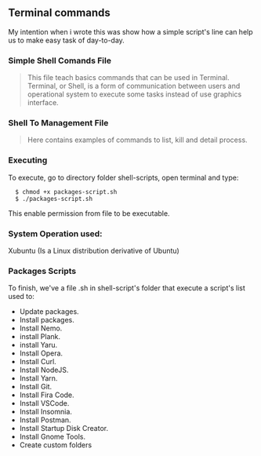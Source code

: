 ## Terminal commands

My intention when i wrote this was show how a simple script's line can help us to make easy task of day-to-day.

### Simple Shell Comands File

> This file teach basics commands that can be used in Terminal.
> Terminal, or Shell, is a form of communication between users and operational system to execute some tasks instead of use graphics interface.

### Shell To Management File

> Here contains examples of commands to list, kill and detail process.

### Executing

To execute, go to directory folder shell-scripts, open terminal and type:

```
  $ chmod +x packages-script.sh
  $ ./packages-script.sh
```

This enable permission from file to be executable.

### System Operation used:

Xubuntu (Is a Linux distribution derivative of Ubuntu)

### Packages Scripts

To finish, we've a file .sh in shell-script's folder that execute a script's list used to:

- Update packages.
- Install packages.
- Install Nemo.
- install Plank.
- install Yaru.
- Install Opera.
- Install Curl.
- Install NodeJS.
- Install Yarn.
- Install Git.
- Install Fira Code.
- Install VSCode.
- Install Insomnia.
- Install Postman.
- Install Startup Disk Creator.
- Install Gnome Tools.
- Create custom folders
